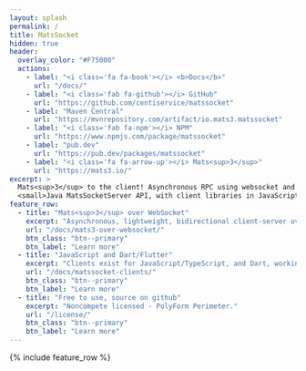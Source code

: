 ```yaml
---
layout: splash
permalink: /
title: MatsSocket
hidden: true
header:
  overlay_color: "#F75000"
  actions:
    - label: "<i class='fa fa-book'></i> <b>Docs</b>"
      url: "/docs/"
    - label: "<i class='fab fa-github'></i> GitHub"
      url: "https://github.com/centiservice/matssocket"
    - label: "Maven Central"
      url: "https://mvnrepository.com/artifact/io.mats3.matssocket"
    - label: "<i class='fab fa-npm'></i> NPM"
      url: "https://www.npmjs.com/package/matssocket"
    - label: "pub.dev"
      url: "https://pub.dev/packages/matssocket"
    - label: "<i class='fa fa-arrow-up'></i> Mats<sup>3</sup>"
      url: "https://mats3.io/"
excerpt: >
  Mats<sup>3</sup> to the client! Asynchronous RPC using websocket and messages end to end<br />
  <small>Java MatsSocketServer API, with client libraries in JavaScript/TS and Dart/Flutter</small>
feature_row:
  - title: "Mats<sup>3</sup> over WebSocket"
    excerpt: "Asynchronous, lightweight, bidirectional client-server over persistent websocket connection."
    url: "/docs/mats3-over-websocket/"
    btn_class: "btn--primary"
    btn_label: "Learn more"
  - title: "JavaScript and Dart/Flutter"
    excerpt: "Clients exist for JavaScript/TypeScript, and Dart, working in Flutter."
    url: "/docs/matssocket-clients/"
    btn_class: "btn--primary"
    btn_label: "Learn more"
  - title: "Free to use, source on github"
    excerpt: "Noncompete licensed - PolyForm Perimeter."
    url: "/license/"
    btn_class: "btn--primary"
    btn_label: "Learn more"      
---
```


{% include feature_row %}
